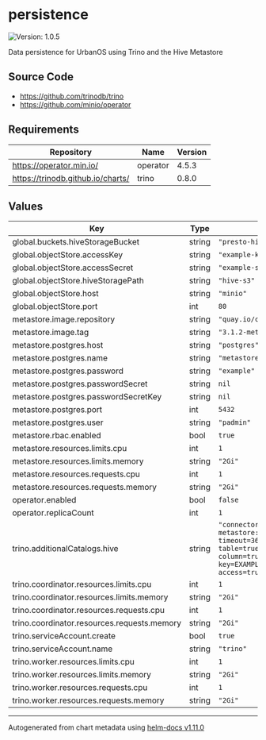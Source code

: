 # persistence

![Version: 1.0.5](https://img.shields.io/badge/Version-1.0.5-informational?style=flat-square)

Data persistence for UrbanOS using Trino and the Hive Metastore

## Source Code

* <https://github.com/trinodb/trino>
* <https://github.com/minio/operator>

## Requirements

| Repository | Name | Version |
|------------|------|---------|
| https://operator.min.io/ | operator | 4.5.3 |
| https://trinodb.github.io/charts/ | trino | 0.8.0 |

## Values

| Key | Type | Default | Description |
|-----|------|---------|-------------|
| global.buckets.hiveStorageBucket | string | `"presto-hive-storage"` |  |
| global.objectStore.accessKey | string | `"example-key"` |  |
| global.objectStore.accessSecret | string | `"example-secret"` |  |
| global.objectStore.hiveStoragePath | string | `"hive-s3"` |  |
| global.objectStore.host | string | `"minio"` |  |
| global.objectStore.port | int | `80` |  |
| metastore.image.repository | string | `"quay.io/cloudservices/ubi-hive"` |  |
| metastore.image.tag | string | `"3.1.2-metastore-009"` |  |
| metastore.postgres.host | string | `"postgres"` |  |
| metastore.postgres.name | string | `"metastore"` |  |
| metastore.postgres.password | string | `"example"` |  |
| metastore.postgres.passwordSecret | string | `nil` |  |
| metastore.postgres.passwordSecretKey | string | `nil` |  |
| metastore.postgres.port | int | `5432` |  |
| metastore.postgres.user | string | `"padmin"` |  |
| metastore.rbac.enabled | bool | `true` |  |
| metastore.resources.limits.cpu | int | `1` |  |
| metastore.resources.limits.memory | string | `"2Gi"` |  |
| metastore.resources.requests.cpu | int | `1` |  |
| metastore.resources.requests.memory | string | `"2Gi"` |  |
| operator.enabled | bool | `false` |  |
| operator.replicaCount | int | `1` |  |
| trino.additionalCatalogs.hive | string | `"connector.name=hive-hadoop2\nhive.metastore.uri=thrift://hive-metastore:8000\nhive.metastore.username=padmin\nhive.metastore-timeout=360m\nhive.allow-drop-table=true\nhive.allow-rename-table=true\nhive.allow-drop-column=true\nhive.allow-rename-column=true\nhive.allow-add-column=true\nhive.s3.aws-access-key=EXAMPLE\nhive.s3.aws-secret-key=EXAMPLE\nhive.s3.path-style-access=true\nhive.s3.endpoint=http://minio:80\nhive.s3.ssl.enabled=false\n"` |  |
| trino.coordinator.resources.limits.cpu | int | `1` |  |
| trino.coordinator.resources.limits.memory | string | `"2Gi"` |  |
| trino.coordinator.resources.requests.cpu | int | `1` |  |
| trino.coordinator.resources.requests.memory | string | `"2Gi"` |  |
| trino.serviceAccount.create | bool | `true` |  |
| trino.serviceAccount.name | string | `"trino"` |  |
| trino.worker.resources.limits.cpu | int | `1` |  |
| trino.worker.resources.limits.memory | string | `"2Gi"` |  |
| trino.worker.resources.requests.cpu | int | `1` |  |
| trino.worker.resources.requests.memory | string | `"2Gi"` |  |

----------------------------------------------
Autogenerated from chart metadata using [helm-docs v1.11.0](https://github.com/norwoodj/helm-docs/releases/v1.11.0)
